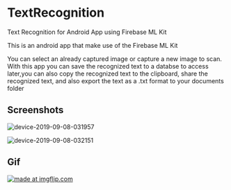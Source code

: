 # TextRecognition
Text Recognition for Android App using Firebase ML Kit


This is an android app that make use of the Firebase ML Kit

You can select an already captured image or capture a new image to scan. With this app you can save the recognized text to a databse to access later,you can also copy the recognized text to the clipboard, share the recognized text, and also export the text as a .txt format to your documents folder

## Screenshots


![device-2019-09-08-031957](https://user-images.githubusercontent.com/45299298/64482781-1f5c2700-d1f0-11e9-8d36-cb62c785eac1.png)


![device-2019-09-08-032151](https://user-images.githubusercontent.com/45299298/64482780-1ec39080-d1f0-11e9-87cf-946ab94f38e3.png)


## Gif



<a href="https://imgflip.com/gif/39zb79"><img src="https://i.imgflip.com/39zb79.gif" title="made at imgflip.com"/></a>

